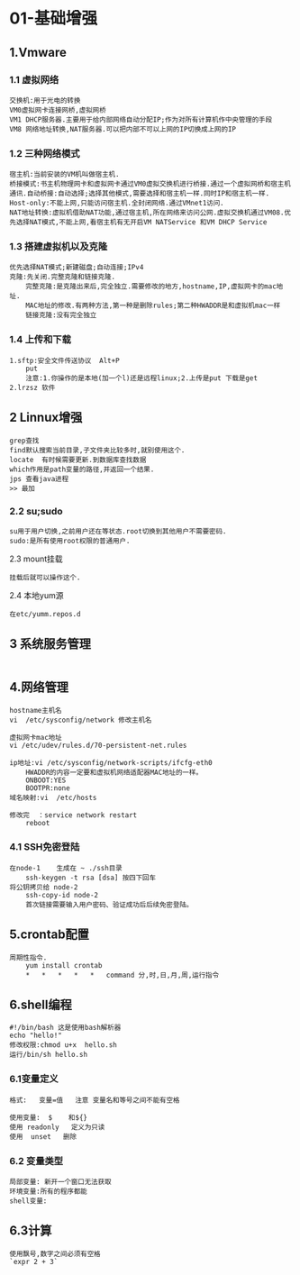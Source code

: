 # 01-基础增强

## 1.Vmware

### 1.1	虚拟网络

```
交换机:用于光电的转换
VM0虚拟网卡连接网桥,虚拟网桥
VM1 DHCP服务器.主要用于给内部网络自动分配IP;作为对所有计算机作中央管理的手段
VM8	网络地址转换,NAT服务器.可以把内部不可以上网的IP切换成上网的IP
```

### 1.2	三种网络模式

```
宿主机:当前安装的VM机叫做宿主机.
桥接模式:书主机物理网卡和虚拟网卡通过VM0虚拟交换机进行桥接.通过一个虚拟网桥和宿主机通讯.自动桥接:自动选择;选择其他模式,需要选择和宿主机一样.同时IP和宿主机一样.
Host-only:不能上网,只能访问宿主机.全封闭网络.通过VMnet1访问.
NAT地址转换:虚拟机借助NAT功能,通过宿主机,所在网络来访问公网.虚拟交换机通过VM08.优先选择NAT模式,不能上网,看宿主机有无开启VM NATService 和VM DHCP Service
```

### 1.3	搭建虚拟机以及克隆

```
优先选择NAT模式;新建磁盘;自动连接;IPv4  
克隆:先关闭.完整克隆和链接克隆.
	完整克隆:是克隆出来后,完全独立.需要修改的地方,hostname,IP,虚拟网卡的mac地址.
	MAC地址的修改.有两种方法,第一种是删除rules;第二种HWADDR是和虚拟机mac一样
	链接克隆:没有完全独立
```

### 1.4	上传和下载

```
1.sftp:安全文件传送协议  Alt+P
	put
	注意:1.你操作的是本地(加一个l)还是远程linux;2.上传是put 下载是get
2.lrzsz 软件
```

## 2 Linnux增强

```
grep查找
find默认搜索当前目录,子文件夹比较多时,就别使用这个.
locate  有时候需要更新.到数据库查找数据
which作用是path变量的路径,并返回一个结果.
jps 查看java进程
>> 最加
```

### 2.2 su;sudo

```
su用于用户切换,之前用户还在等状态.root切换到其他用户不需要密码.
sudo:是所有使用root权限的普通用户.
```

2.3 mount挂载

```
挂载后就可以操作这个.
```

2.4 本地yum源

```
在etc/yumm.repos.d
```
## 3 系统服务管理

```

```

## 4.网络管理

```
hostname主机名
vi	/etc/sysconfig/network 修改主机名

虚拟网卡mac地址
vi /etc/udev/rules.d/70-persistent-net.rules

ip地址:vi /etc/sysconfig/network-scripts/ifcfg-eth0
	HWADDR的内容一定要和虚拟机网络适配器MAC地址的一样。
	ONBOOT:YES
	BOOTPR:none
域名映射:vi  /etc/hosts

修改完  ：service network restart 
	reboot
```

### 4.1 SSH免密登陆

```
在node-1    生成在 ~ ./ssh目录
	ssh-keygen -t rsa [dsa] 按四下回车
将公钥拷贝给 node-2 
	ssh-copy-id node-2
	首次链接需要输入用户密码、验证成功后后续免密登陆。
```

## 5.crontab配置

```
周期性指令.
	yum	install crontab
	*	*	*	*	*	command 分,时,日,月,周,运行指令
```

## 6.shell编程

```
#!/bin/bash	这是使用bash解析器
echo "hello!"
修改权限:chmod u+x	hello.sh
运行/bin/sh hello.sh
```

### 6.1变量定义

```
格式:   变量=值   注意 变量名和等号之间不能有空格

使用变量:  $    和${}
使用 readonly   定义为只读
使用	unset	删除
```

### 6.2 变量类型

```
局部变量: 新开一个窗口无法获取
环境变量:所有的程序都能
shell变量:
```

## 6.3计算

```
使用飘号,数字之间必须有空格
`expr 2 + 3`
```